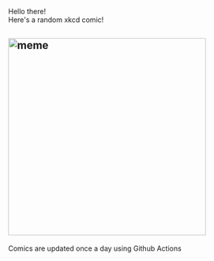 Hello there! <br>Here's a random xkcd comic!<br>
## <img src="https://imgs.xkcd.com/comics/recreate_the_conditions.png" alt="meme" width="400"/><br>
Comics are updated once a day using Github Actions